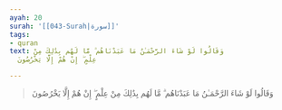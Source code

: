 ```yaml
---
ayah: 20
surah: '[[043-Surah|سورة]]'
tags:
- quran
text: وَقَالُوا لَوْ شَاءَ الرَّحْمَـٰنُ مَا عَبَدْنَاهُم ۗ مَّا لَهُم بِذَٰلِكَ مِنْ
  عِلْمٍ ۖ إِنْ هُمْ إِلَّا يَخْرُصُونَ

---
```

> وَقَالُوا لَوْ شَاءَ الرَّحْمَـٰنُ مَا عَبَدْنَاهُم ۗ مَّا لَهُم بِذَٰلِكَ مِنْ عِلْمٍ ۖ إِنْ هُمْ إِلَّا يَخْرُصُونَ
